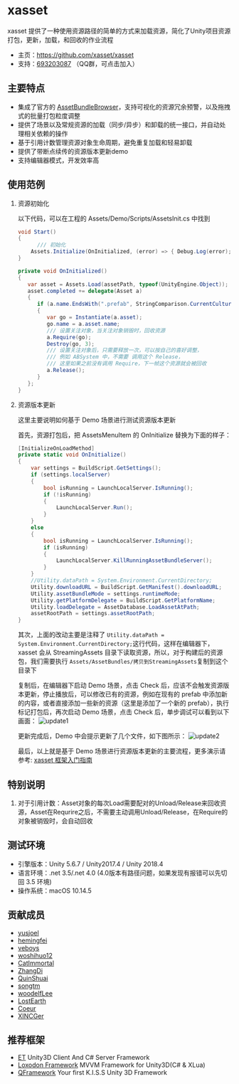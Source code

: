 # xasset

xasset 提供了一种使用资源路径的简单的方式来加载资源，简化了Unity项目资源打包，更新，加载，和回收的作业流程
- 主页：https://github.com/xasset/xasset
- 支持：[693203087](https://jq.qq.com/?_wv=1027&k=5DyV09a) （QQ群，可点击加入）

## 主要特点
- 集成了官方的 [AssetBundleBrowser](https://docs.unity3d.com/Manual/AssetBundles-Browser.html)，支持可视化的资源冗余预警，以及拖拽式的批量打包粒度调整
- 提供了场景以及常规资源的加载（同步/异步）和卸载的统一接口，并自动处理相关依赖的操作
- 基于引用计数管理资源对象生命周期，避免重复加载和轻易卸载
- 提供了带断点续传的资源版本更新demo
- 支持编辑器模式，开发效率高 

## 使用范例

1. 资源初始化

   以下代码，可以在工程的 Assets/Demo/Scripts/AssetsInit.cs 中找到
  
   ```c#
   void Start()
   {
         /// 初始化
       Assets.Initialize(OnInitialized, (error) => { Debug.Log(error); }); 
   }

   private void OnInitialized()
   {
      var asset = Assets.Load(assetPath, typeof(UnityEngine.Object));
      asset.completed += delegate(Asset a) 
      {
         if (a.name.EndsWith(".prefab", StringComparison.CurrentCulture))
         {
            var go = Instantiate(a.asset);
            go.name = a.asset.name;
            /// 设置关注对象，当关注对象销毁时，回收资源
            a.Require(go); 
            Destroy(go, 3);
            /// 设置关注对象后，只需要释放一次，可以按自己的喜好调整，
            /// 例如 ABSystem 中，不需要 调用这个 Release，
            /// 这里如果之前没有调用 Require，下一帧这个资源就会被回收
            a.Release();   
         }
      };
   } 
   ```

2. 资源版本更新

   这里主要说明如何基于 Demo 场景进行测试资源版本更新

   首先，资源打包后，把 AssetsMenuItem 的 OnInitialize 替换为下面的样子：

   ```c#
   [InitializeOnLoadMethod]
   private static void OnInitialize()
   {
       var settings = BuildScript.GetSettings();
       if (settings.localServer)
       {
           bool isRunning = LaunchLocalServer.IsRunning();
           if (!isRunning)
           {
               LaunchLocalServer.Run();
           } 
       }
       else
       {
           bool isRunning = LaunchLocalServer.IsRunning();
           if (isRunning)
           {
               LaunchLocalServer.KillRunningAssetBundleServer();
           }
       }
       //Utility.dataPath = System.Environment.CurrentDirectory;
       Utility.downloadURL = BuildScript.GetManifest().downloadURL;
       Utility.assetBundleMode = settings.runtimeMode;
       Utility.getPlatformDelegate = BuildScript.GetPlatformName;
       Utility.loadDelegate = AssetDatabase.LoadAssetAtPath;
       assetRootPath = settings.assetRootPath;
   }
   ```

   其次，上面的改动主要是注释了 `Utility.dataPath = System.Environment.CurrentDirectory;`这行代码，这样在编辑器下，xasset 会从 StreamingAssets 目录下读取资源，所以，对于构建后的资源包，我们需要执行 `Assets/AssetBundles/拷贝到StreamingAssets`复制到这个目录下

   复制后，在编辑器下启动 Demo 场景，点击 Check 后，应该不会触发资源版本更新，停止播放后，可以修改已有的资源，例如在现有的 prefab 中添加新的内容，或者直接添加一些新的资源（这里是添加了一个新的 prefab），执行标记打包后，再次启动 Demo 场景，点击 Check 后，单步调试可以看到以下画面： ![update1](https://github.com/xasset/xasset/blob/master/Doc/update1.png)

   更新完成后，Demo 中会提示更新了几个文件，如下图所示： ![update2](https://github.com/xasset/xasset/blob/master/Doc/update2.png)

   最后，以上就是基于 Demo 场景进行资源版本更新的主要流程，更多演示请参考: [xasset 框架入门指南](https://zhuanlan.zhihu.com/p/69410498)

## 特别说明
1. 对于引用计数：Asset对象的每次Load需要配对的Unload/Release来回收资源，Asset在Requrire之后，不需要主动调用Unload/Release，在Require的对象被销毁时，会自动回收

## 测试环境
- 引擎版本：Unity 5.6.7 / Unity2017.4 / Unity 2018.4
- 语言环境：.net 3.5/.net 4.0 (4.0版本有路径问题，如果发现有报错可以先切回 3.5 环境)
- 操作系统：macOS 10.14.5 

## 贡献成员
- [yusjoel](https://github.com/yusjoel)
- [hemingfei](https://github.com/hemingfei)
- [veboys](https://github.com/veboys)
- [woshihuo12](https://github.com/woshihuo12)
- [CatImmortal](https://github.com/CatImmortal) 
- [ZhangDi](https://github.com/ZhangDi2018)
- [QuinShuai](https://github.com/QuinShuai)
- [songtm](https://github.com/songtm)
- [woodelfLee](https://github.com/woodelfLee)
- [LostEarth](https://github.com/LostEarth)
- [Coeur](https://github.com/Coeur)
- [XINCGer](https://github.com/XINCGer)

## 推荐框架
 - [ET](https://github.com/egametang/ET) Unity3D Client And C# Server Framework
 - [Loxodon Framework](https://github.com/cocowolf/loxodon-framework) MVVM Framework for Unity3D(C# & XLua)
 - [QFramework](https://github.com/liangxiegame/QFramework) Your first K.I.S.S Unity 3D Framework
